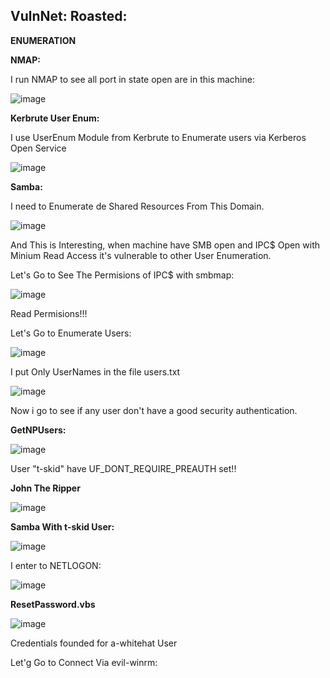 ## VulnNet: Roasted:

****ENUMERATION****

**NMAP:**

I run NMAP to see all port in state open are in this machine:

![image](https://user-images.githubusercontent.com/79543461/175721449-95047f5c-dd39-4894-b5d0-0921391abda2.png)

**Kerbrute User Enum:**

I use UserEnum Module from Kerbrute to Enumerate users via Kerberos Open Service

![image](https://user-images.githubusercontent.com/79543461/175765882-a3e1b6fb-5aee-4ae0-a907-0c044979ffc4.png)

**Samba:**

I need to Enumerate de Shared Resources From This Domain.

![image](https://user-images.githubusercontent.com/79543461/175766359-e330d34e-0e87-427f-b195-36a9f462a0ff.png)

And This is Interesting, when machine have SMB open and IPC$ Open with Minium Read Access it's vulnerable to other User Enumeration.

Let's Go to See The Permisions of IPC$ with smbmap:

![image](https://user-images.githubusercontent.com/79543461/175766561-0a71ddff-470b-4c54-be8d-92ecbeca3717.png)

Read Permisions!!!

Let's Go to Enumerate Users:

![image](https://user-images.githubusercontent.com/79543461/175766742-f4fd3548-f094-45c9-92e1-48ee1323211c.png)

I put Only UserNames in the file users.txt

![image](https://user-images.githubusercontent.com/79543461/175767545-87cbbf76-64f5-4957-9124-61217876c426.png)

Now i go to see if any user don't have a good security authentication.

**GetNPUsers:**

![image](https://user-images.githubusercontent.com/79543461/175768575-c0c284fb-322e-4a9f-8966-53bb8416958b.png)

User "t-skid" have UF_DONT_REQUIRE_PREAUTH set!! 

**John The Ripper**

![image](https://user-images.githubusercontent.com/79543461/175768653-af07e116-b531-4892-96f1-57b876577d9f.png)

**Samba With t-skid User:**

![image](https://user-images.githubusercontent.com/79543461/175768898-4373df8b-5000-4d58-94d3-b58c10331cf4.png)

I enter to NETLOGON:

![image](https://user-images.githubusercontent.com/79543461/175768978-9faae125-2b8c-4ba7-9768-6ede418dd2d0.png)

**ResetPassword.vbs**

![image](https://user-images.githubusercontent.com/79543461/175769081-19b57b0e-e497-4cea-aa5d-53cd0201334b.png)

Credentials founded for a-whitehat User

Let'g Go to Connect Via evil-winrm:



